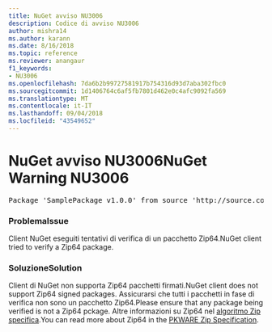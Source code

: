 ```yaml
---
title: NuGet avviso NU3006
description: Codice di avviso NU3006
author: mishra14
ms.author: karann
ms.date: 8/16/2018
ms.topic: reference
ms.reviewer: anangaur
f1_keywords:
- NU3006
ms.openlocfilehash: 7da6b2b99727581917b754316d93d7aba302fbc0
ms.sourcegitcommit: 1d1406764c6af5fb7801d462e0c4afc9092fa569
ms.translationtype: MT
ms.contentlocale: it-IT
ms.lasthandoff: 09/04/2018
ms.locfileid: "43549652"
---
```

# <a name="nuget-warning-nu3006"></a><span data-ttu-id="820dc-103">NuGet avviso NU3006</span><span class="sxs-lookup"><span data-stu-id="820dc-103">NuGet Warning NU3006</span></span>

<pre>Package 'SamplePackage v1.0.0' from source 'http://source.com/index.json': Signed Zip64 packages are not supported.</pre>

### <a name="issue"></a><span data-ttu-id="820dc-104">Problema</span><span class="sxs-lookup"><span data-stu-id="820dc-104">Issue</span></span>

<span data-ttu-id="820dc-105">Client NuGet eseguiti tentativi di verifica di un pacchetto Zip64.</span><span class="sxs-lookup"><span data-stu-id="820dc-105">NuGet client tried to verify a Zip64 package.</span></span>


### <a name="solution"></a><span data-ttu-id="820dc-106">Soluzione</span><span class="sxs-lookup"><span data-stu-id="820dc-106">Solution</span></span>

<span data-ttu-id="820dc-107">Client di NuGet non supporta Zip64 pacchetti firmati.</span><span class="sxs-lookup"><span data-stu-id="820dc-107">NuGet client does not support Zip64 signed packages.</span></span> <span data-ttu-id="820dc-108">Assicurarsi che tutti i pacchetti in fase di verifica non sono un pacchetto Zip64.</span><span class="sxs-lookup"><span data-stu-id="820dc-108">Please ensure that any package being verified is not a Zip64 pckage.</span></span> <span data-ttu-id="820dc-109">Altre informazioni su Zip64 nel [algoritmo Zip specifica](https://pkware.cachefly.net/webdocs/casestudies/APPNOTE.TXT).</span><span class="sxs-lookup"><span data-stu-id="820dc-109">You can read more about Zip64 in the [PKWARE Zip Specification](https://pkware.cachefly.net/webdocs/casestudies/APPNOTE.TXT).</span></span>


